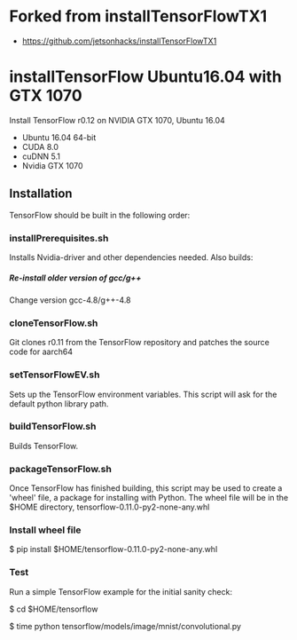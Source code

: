 # Forked from installTensorFlowTX1
* https://github.com/jetsonhacks/installTensorFlowTX1

# installTensorFlow Ubuntu16.04 with GTX 1070
Install TensorFlow r0.12 on NVIDIA GTX 1070, Ubuntu 16.04

* Ubuntu 16.04 64-bit
* CUDA 8.0
* cuDNN 5.1
* Nvidia GTX 1070

## Installation
TensorFlow should be built in the following order:

### installPrerequisites.sh
Installs Nvidia-driver and other dependencies needed. Also builds:
##### Re-install older version of gcc/g++
Change version gcc-4.8/g++-4.8

### cloneTensorFlow.sh
Git clones r0.11 from the TensorFlow repository and patches the source code for aarch64

### setTensorFlowEV.sh
Sets up the TensorFlow environment variables. This script will ask for the default python library path.

### buildTensorFlow.sh
Builds TensorFlow.

### packageTensorFlow.sh
Once TensorFlow has finished building, this script may be used to create a 'wheel' file, a package for installing with Python. The wheel file will be in the $HOME directory, tensorflow-0.11.0-py2-none-any.whl

### Install wheel file
$ pip install $HOME/tensorflow-0.11.0-py2-none-any.whl

### Test
Run a simple TensorFlow example for the initial sanity check:

$ cd $HOME/tensorflow

$ time python tensorflow/models/image/mnist/convolutional.py 

